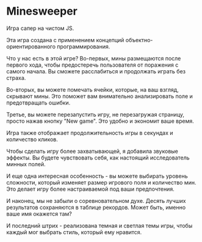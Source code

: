 # Minesweeper
Игра сапер на чистом JS.

Эта игра создана с применением концепций объектно-ориентированного программирования.

Что у нас есть в этой игре? Во-первых, мины размещаются после первого хода, чтобы предостеречь пользователя от поражения с самого начала. Вы сможете расслабиться и продолжать играть без страха.

Во-вторых, вы можете помечать ячейки, которые, на ваш взгляд, скрывают мины. Это поможет вам внимательно анализировать поле и предотвращать ошибки.

Третье, вы можете перезапустить игру, не перезагружая страницу, просто нажав кнопку "New game". Это удобно и экономит ваше время.

Игра также отображает продолжительность игры в секундах и количество кликов.

Чтобы сделать игру более захватывающей, я добавила звуковые эффекты. Вы будете чувствовать себя, как настоящий исследователь минных полей.

И еще одна интересная особенность - вы можете выбирать уровень сложности, который изменяет размер игрового поля и количество мин. Это делает игру более настраиваемой под ваши предпочтения.

И наконец, мы не забыли о соревновательном духе. Десять лучших результатов сохраняются в таблице рекордов. Может быть, именно ваше имя окажется там?

И последний штрих - реализована темная и светлая темы игры, чтобы каждый мог выбрать стиль, который ему нравится.

